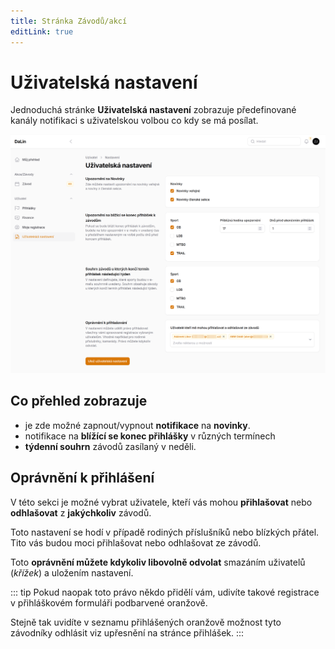 ```yaml
---
title: Stránka Závodů/akcí
editLink: true
---
```


# Uživatelská nastavení <Badge type="tip" text="ČLEN" />

Jednoduchá stránke **Uživatelská nastavení** zobrazuje předefinované kanály notifikaci s uživatelskou volbou co kdy se má posílat.

![Nastavení notifikací](img/stranka-uzivatelska-nastaveni.png)

## Co přehled zobrazuje
 - je zde možné zapnout/vypnout **notifikace** na **novinky**.
 - notifikace na **blížící se konec přihlášky** v různých termínech
 - **týdenní souhrn** závodů zasílaný v neděli.

## Oprávnění k přihlášení
V této sekci je možné vybrat uživatele, kteří vás mohou **přihlašovat** nebo **odhlašovat** z **jakýchkoliv** závodů.

Toto nastavení se hodí v případě rodiných příslušníků nebo blízkých přátel. Tito vás budou moci přihlašovat nebo
odhlašovat ze závodů. 

Toto **oprávnění můžete kdykoliv libovolně odvolat** smazáním uživatelů (_křížek_) a uložením nastavení.

::: tip
Pokud naopak toto právo někdo přidělí vám, udivíte takové registrace v přihláškovém formuláři podbarvené oranžově.

Stejně tak uvidíte v seznamu přihlášených oranžově možnost tyto závodníky odhlásit viz upřesnění na stránce přihlášek.
:::






